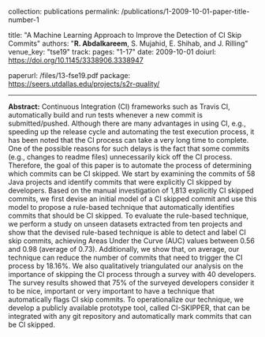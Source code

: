 
collection: publications
permalink: /publications/1-2009-10-01-paper-title-number-1

title: "A Machine Learning Approach to Improve the Detection of CI Skip Commits"
authors: "**R. Abdalkareem**, S. Mujahid, E. Shihab, and J. Rilling"
venue_key: "tse19"
track: 
pages: "1-17"
date: 2009-10-01
doiurl: https://doi.org/10.1145/3338906.3338947

paperurl: /files/13-fse19.pdf
package: https://seers.utdallas.edu/projects/s2r-quality/

---

**Abstract:** Continuous Integration (CI) frameworks such as Travis CI, automatically build and run tests whenever a new commit is submitted/pushed. Although there are many advantages in using CI, e.g., speeding up the release cycle and automating the test execution process, it has been noted that the CI process can take a very long time to complete. One of the possible reasons for such delays is the fact that some commits (e.g., changes to readme files) unnecessarily kick off the CI process.
Therefore, the goal of this paper is to automate the process of determining which commits can be CI skipped. We start by examining the commits of 58 Java projects and identify commits that were explicitly CI skipped by developers. Based on the manual investigation of 1,813 explicitly CI skipped commits, we first devise an initial model of a CI skipped commit and use this model to propose a rule-based technique that automatically identifies commits that should be CI skipped. To evaluate the rule-based technique, we perform a study on unseen datasets extracted from ten projects and show that the devised rule-based technique is able to detect and label CI skip commits, achieving Areas Under the Curve (AUC) values between 0.56 and 0.98 (average of 0.73). Additionally, we show that, on average, our technique can reduce the number of commits that need to trigger the CI process by 18.16%. We also qualitatively triangulated our analysis on the importance of skipping the CI process through a survey with 40 developers. The survey results showed that 75% of the surveyed developers consider it to be nice, important or very important to have a technique that automatically flags CI skip commits. To operationalize our technique, we develop a publicly available prototype tool, called CI-SKIPPER, that can be integrated with any git repository and automatically mark commits that can be CI skipped.
